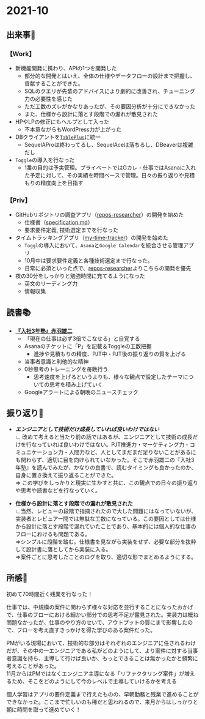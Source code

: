 # 2021-10
## 出来事:running:
### 【Work】
* 新機能開発に携わり、APIの1つを開発した
    * 部分的な開発とはいえ、全体の仕様やデータフローの設計まで把握し、貢献することができた。
    * SQLのクエリが先輩のアドバイスにより劇的に改善され、チューニング力の必要性を感じた
    * ただ工数のズレがかなりあったが、その要因分析が十分にできなかった
    * また、仕様から設計に落とす段階での漏れが散見された
* HPやLPの修正にもヘルプとして入った
    * 不本意ながらもWordPress力が上がった
* DBクライアントを[`TablePlus`](https://tableplus.com/)に統一
    * SequelAProは終わってるし、SequelAceは落ちるし、DBeaverは複雑だし
* `Toggle`の導入を行なった
    * 1番の目的は予実管理。プライベートではGカレ・仕事ではAsanaに入れた予定に対して、その実績を時間ベースで管理。日々の振り返りや見積もりの精度向上を目指す

### 【Priv】
* GitHubリポジトリの調査アプリ（[repos-researcher](https://github.com/konan0802/repos-researcher)）の開発を始めた
    * 仕様書（[specification.md](https://github.com/konan0802/repos-researcher/blob/main/specification.md)）
    * 要求要件定義, 技術選定までを行なった
* タイムトラッキングアプリ（[my-time-tracker](https://github.com/konan0802/my-time-tracker)）の開発を始めた
    * `Toggl`の導入において、`Asana`と`Google Calendar`を統合させる管理アプリ
    * 10月中は要求要件定義と各種技術選定まで行なった。
    * 日常に必須といった点で、[repos-researcher](https://github.com/konan0802/repos-researcher)よりこちらの開発を優先
* 夜の30分をしっかりと勉強時間に充てるようになった
    * 英文のリーディング力
    * 情報収集

## 読書:books:
* **[『入社3年塾』赤羽雄二](../Storage/book_入社3年塾.md)**
    * 「現在の仕事は必ず3倍でこなせる」と自覚する
    * Asanaのチケットに「P」を記載＆Toggleの工数把握
        * 進捗や見積もりの精度、PJT中・PJT後の振り返りの質を上げる
    * 当事者意識と利他的な精神
    * 0秒思考のトレーニングを毎晩行う
        * 思考速度を上げるというよりも、様々な観点で設定したテーマについての思考を積み上げていく
    * Googleアラートによる朝晩のニュースチェック

## 振り返り:eyes:
* ***エンジニアとして技術だけ成長していれば良いわけではない***<br>
∟ 改めて考えると当たり前の話ではあるが、エンジニアとして技術の成長だけを行なっていれば良いわけではない。PJT推進力・マーケティング力・コミュニケーション力・人間力など、人としてまだまだ足りないことがあるにも関わらず、適切に目を向けられていなかった。そこで赤羽雄二の『入社3年塾』を読んでみたが、かなりの良書で、読むタイミングも良かったのか、自身に置き換えて振り返ることができた。<br>
⇒ この学びをしっかりと現実に生かすと共に、この観点での日々の振り返りや思考や読書などを行なっていく。

* **仕様から設計に落とす段階での漏れが散見された**<br>
∟当然、レビューの段階で指摘されたので大した問題にはなっていないが、実装者とレビュアー間では無駄な工数になっている。この要因としては仕様から設計に落とす段階で漏れていたことであり、基本的には個人的な仕事のフローにおけるも問題である。<br>
⇒シンプルに段階を踏む。仕様書を見ながら実装をせず、必要な部分を抜粋して設計書に落としてから実装に入る。<br>
⇒案件ごとに思考したことのログを取り、適切な形でまとめるようにする。

## 所感:clap:
初めて70時間近く残業を行なった！

仕事では、中規模の案件に関わらず様々な対応を並行することになったおかげで、仕事のフローにおける細かい部分での思考不足が露見された。実装力は概ね問題なかったが、仕事のやり方のせいで、アウトプットの質にまで影響したので、フローを考え直すきっかけを得た学びのある案件だった。<br>

PMがいる現場において、技術的な部分はそれぞれのエンジニアに任されるわけだが、その中の一エンジニアである私がどのようにして、より案件に対する当事者意識を持ち、主導して行けば良いか、もっとできることは無かったかと頻繁に考えることがあった。<br>
11月からはPMではなくエンジニア主導になる「リファクタリング案件」が増えるため、そこをどのようにして今のレベルで主導していけるかを考える<br>

個人学習はアプリの要件定義まで行えたものの、早朝勤務と残業で進めることができなかった。ここまで忙しいのも稀だと思われるので、来月からはしっかりと朝に時間を取って進めていく！